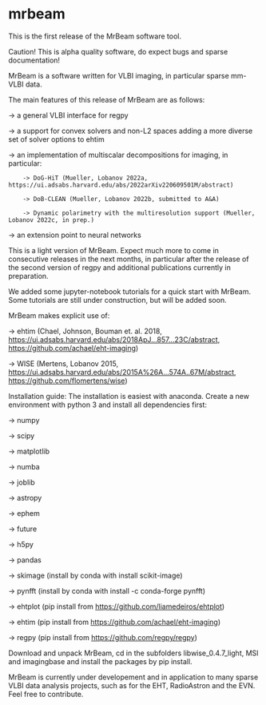 # mrbeam

This is the first release of the MrBeam software tool.

Caution! This is alpha quality software, do expect bugs and sparse documentation!

MrBeam is a software written for VLBI imaging, in particular sparse mm-VLBI data. 

The main features of this release of MrBeam are as follows:

-> a general VLBI interface for regpy

-> a support for convex solvers and non-L2 spaces adding a more diverse set of solver options to ehtim

-> an implementation of multiscalar decompositions for imaging, in particular:

        -> DoG-HiT (Mueller, Lobanov 2022a, https://ui.adsabs.harvard.edu/abs/2022arXiv220609501M/abstract)
        
        -> DoB-CLEAN (Mueller, Lobanov 2022b, submitted to A&A)
        
        -> Dynamic polarimetry with the multiresolution support (Mueller, Lobanov 2022c, in prep.)
        
-> an extension point to neural networks

This is a light version of MrBeam. Expect much more to come in consecutive releases in the next months, in particular after the release of the second version of regpy and additional publications currently in preparation.

We added some jupyter-notebook tutorials for a quick start with MrBeam. Some tutorials are still under construction, but will be added soon.

MrBeam makes explicit use of:

-> ehtim (Chael, Johnson, Bouman et. al. 2018, https://ui.adsabs.harvard.edu/abs/2018ApJ...857...23C/abstract, https://github.com/achael/eht-imaging)

-> WISE (Mertens, Lobanov 2015, https://ui.adsabs.harvard.edu/abs/2015A%26A...574A..67M/abstract, https://github.com/flomertens/wise)

Installation guide:
The installation is easiest with anaconda. Create a new environment with python 3 and install all dependencies first:

-> numpy

-> scipy

-> matplotlib

-> numba

-> joblib

-> astropy

-> ephem

-> future

-> h5py

-> pandas

-> skimage (install by conda with install scikit-image)

-> pynfft (install by conda with install -c conda-forge pynfft)

-> ehtplot (pip install from https://github.com/liamedeiros/ehtplot)

-> ehtim (pip install from https://github.com/achael/eht-imaging)

-> regpy (pip install from https://github.com/regpy/regpy)

Download and unpack MrBeam, cd in the subfolders libwise_0.4.7_light, MSI and imagingbase and install the packages by pip install.

MrBeam is currently under developement and in application to many sparse VLBI data analysis projects, such as for the EHT, RadioAstron and the EVN. Feel free to contribute.

